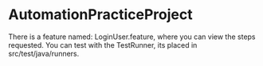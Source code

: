 # AutomationPracticeProject

There is a feature named: LoginUser.feature, where you can view the steps requested.
You can test with the TestRunner, its placed in src/test/java/runners.
